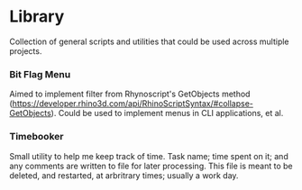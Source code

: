 # Library
Collection of general scripts and utilities that could be used across multiple projects.

### Bit Flag Menu
Aimed to implement filter from Rhynoscript's GetObjects method (https://developer.rhino3d.com/api/RhinoScriptSyntax/#collapse-GetObjects).
Could be used to implement menus in CLI applications, et al.

### Timebooker
Small utility to help me keep track of time.
Task name; time spent on it; and any comments are written to file for later processing.
This file is meant to be deleted, and restarted, at arbritrary times; usually a work day.
